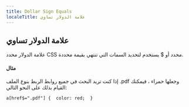 ```yaml
---
title: Dollar Sign Equals
localeTitle: علامة الدولار تساوي
---
```

## علامة الدولار تساوي

علامة الدولار محدد CSS محدد أو $ يستخدم لتحديد السمات التي تنتهي بقيمة محددة.

#### مثال

إذا كنت تريد البحث في جميع روابط الربط بنوع الملف .pdf وجعلها حمراء ، فيمكنك القيام بذلك على النحو التالي:

 `a[href$=".pdf"] { 
   color: red; 
 } 
`